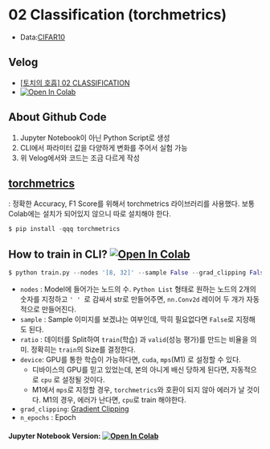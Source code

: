 # 02 Classification (torchmetrics)
 - Data:[CIFAR10](https://pytorch.org/vision/main/generated/torchvision.datasets.CIFAR10.html)

## Velog 
  - [[토치의 호흡] 02 CLASSIFICATION](https://velog.io/@heiswicked/토치의-호흡-02-CLASSIFICATION) 
  - [![Open In Colab](https://colab.research.google.com/assets/colab-badge.svg)](https://colab.research.google.com/drive/1BCKTek0EGf5lq-mIKQVsj44afvD5pk5V?usp=sharing)


## About Github Code 
 1. Jupyter Notebook이 아닌 Python Script로 생성
 2. CLI에서 파라미터 값을 다양하게 변화를 주어서 실험 가능
 3. 위 Velog에서와 코드는 조금 다르게 작성 


## [torchmetrics](https://torchmetrics.readthedocs.io/en/stable/)
: 정확한 Accuracy, F1 Score를 위해서 torchmetrics 라이브러리를 사용했다. 보통 Colab에는 설치가 되어있지 않으니 따로 설치해야 한다.
```python
$ pip install -qqq torchmetrics
```


## How to train in CLI? [![Open In Colab](https://colab.research.google.com/assets/colab-badge.svg)](https://colab.research.google.com/drive/1_8wJja-KBLhNX3ETz7uwe2veNe7h-8Hv?usp=sharing)

```python
$ python train.py --nodes '[8, 32]' --sample False --grad_clipping False --bs 128 --ratio 0.7 --device 'cuda' --n_epochs 110
```

- `nodes` : Model에 들어가는 노드의 수. `Python List` 형태로 원하는 노드의 2개의 숫자를 지정하고 `' ' `로 감싸서 str로 만들어주면, `nn.Conv2d` 레이어 두 개가 자동적으로 만들어진다.
- `sample` : Sample 이미지를 보겠냐는 여부인데, 딱히 필요없다면 `False`로 지정해도 된다. 
- `ratio` : 데이터를 Split하여 `train`(학습) 과 `valid`(성능 평가)를 만드는 비율을 의미. 정확히는 `train`의 Size를 결정한다.
- `device`: GPU를 통한 학습이 가능하다면, `cuda`, `mps`(M1) 로 설정할 수 있다. 
  - 디바이스의 GPU를 믿고 있었는데, 본의 아니게 배신 당하게 된다면, 자동적으로  `cpu` 로 설정될 것이다. 
  - M1에서 `mps`로 지정할 경우, `torchmetrics`와 호환이 되지 않아 에러가 날 것이다. M1의 경우, 에러가 난다면, `cpu`로 train 해야한다.
- `grad_clipping`: [Gradient Clipping](https://neptune.ai/blog/understanding-gradient-clipping-and-how-it-can-fix-exploding-gradients-problem)
- `n_epochs` : Epoch


#### Jupyter Notebook Version: [![Open In Colab](https://colab.research.google.com/assets/colab-badge.svg)](https://colab.research.google.com/drive/15aiRDgT3e9BBcfwCKae25_oJzaxZTrnU?usp=sharing) 


